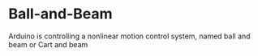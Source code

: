 # Ball-and-Beam
Arduino is controlling a nonlinear motion control system, named ball and beam or Cart and beam

